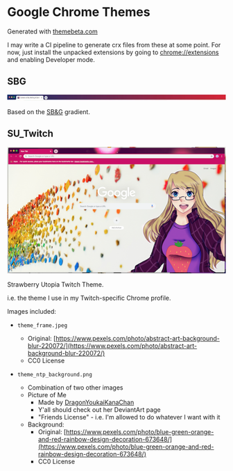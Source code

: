 # Google Chrome Themes

Generated with [themebeta.com](https://www.themebeta.com)

I may write a CI pipeline to generate crx files from these at some point. For now, just install the unpacked extensions by going to [chrome://extensions](chrome://extensions/) and enabling Developer mode.

## SBG

![SBG Screenshot](https://github.com/lucymhdavies/chrome-themes/blob/master/screenshots/sbg.jpg "SBG Screenshot")

Based on the [SB&G](https://www.skybetcareers.com/) gradient.

## SU_Twitch

![SU Twitch Screenshot](https://github.com/lucymhdavies/chrome-themes/blob/master/screenshots/su_twitch.png "SU Twitch Screenshot")

Strawberry Utopia Twitch Theme.

i.e. the theme I use in my Twitch-specific Chrome profile.

Images included:

* `theme_frame.jpeg`
	* Original: [https://www.pexels.com/photo/abstract-art-background-blur-220072/](https://www.pexels.com/photo/abstract-art-background-blur-220072/)
	* CC0 License

* `theme_ntp_background.png`

	* Combination of two other images
	* Picture of Me
		* Made by [DragonYoukaiKanaChan](https://dragonyoukaikanachan.deviantart.com/)
		* Y'all should check out her DeviantArt page
		* "Friends License" - i.e. I'm allowed to do whatever I want with it
	* Background:
		* Original: [https://www.pexels.com/photo/blue-green-orange-and-red-rainbow-design-decoration-673648/](https://www.pexels.com/photo/blue-green-orange-and-red-rainbow-design-decoration-673648/)
		* CC0 License
